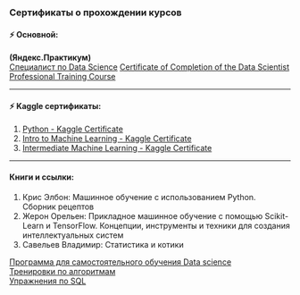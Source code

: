 ### Сертификаты о прохождении курсов

#### ⚡ Основной: 
**(Яндекс.Практикум)**  
[Специалист по Data Science](https://github.com/AlishaMv/Data_Science_Projects/blob/main/certificates/A%20Medvedeva%20-%20Data%20Science%20(Yandex.Practicum).pdf)
[Certificate of Completion of the Data Scientist Professional Training Course](https://github.com/AlishaMv/Data_Science_Projects/blob/main/certificates/A%20Medvedeva%20-%20Data%20Science%20(Yandex.Practicum)eng.pdf)

_______________________________________________

#### ⚡ Kaggle сертификаты:

1. [Python - Kaggle Certificate](https://github.com/AlishaMv/Data_Science_Projects/blob/main/certificates/Alina%20Medvedeva%20-%20Python.png)
2. [Intro to Machine Learning - Kaggle Certificate](https://github.com/AlishaMv/Data_Science_Projects/blob/main/certificates/Alina%20Medvedeva%20-%20Intro%20to%20Machine%20Learning.png)
3. [Intermediate Machine Learning - Kaggle Certificate](https://github.com/AlishaMv/Data_Science_Projects/blob/main/certificates/Alina%20Medvedeva%20-%20Intermediate%20Machine%20Learning.png)

______________________________

#### Книги и ссылки:

1. Крис Элбон: Машинное обучение с использованием Python. Сборник рецептов
2. Жерон Орельен: Прикладное машинное обучение с помощью Scikit-Learn и TensorFlow. Концепции, инструменты и техники для создания интеллектуальных систем
3. Савельев Владимир: Статистика и котики

[Программа для самостоятельного обучения Data science](https://pikabu.ru/story/programma_obucheniya_data_science_dlya_samostoyatelnogo_izucheniya_7526884)  
[Тренировки по алгоритмам](https://yandex.ru/yaintern/algorithm-training)  
[Упражнения по SQL](https://sql-ex.ru/)  
